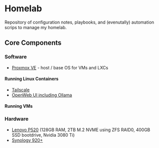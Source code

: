 # Homelab

Repository of configuration notes, playbooks, and (evenutally) automation scrips to manage my homelab. 

## Core Components

### Software

- [Proxmox VE](https://proxmox.com/en/) - host / base OS for VMs and LXCs

#### Running Linux Containers

- [Tailscale](./tailscale.md)
- [OpenWeb UI including Ollama](./openweb-ui.md)

#### Running VMs

### Hardware

- [Lenovo P520](./hardware/lenovo520.md) (128GB RAM, 2TB M.2 NVME using ZFS RAID0, 400GB SSD bootdrive, Nvidia 3080 Ti)
- [Synology 920+](./hardware/synology920.md)
